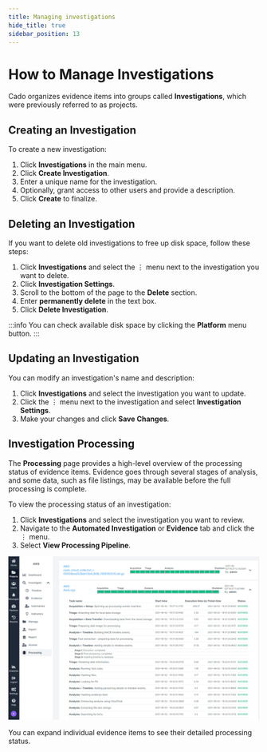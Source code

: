 ```yaml
---
title: Managing investigations
hide_title: true
sidebar_position: 13
---
```


# How to Manage Investigations

Cado organizes evidence items into groups called **Investigations**, which were previously referred to as projects.

## Creating an Investigation

To create a new investigation:

1. Click **Investigations** in the main menu.
2. Click **Create Investigation**.
3. Enter a unique name for the investigation.
4. Optionally, grant access to other users and provide a description.
5. Click **Create** to finalize.

## Deleting an Investigation

If you want to delete old investigations to free up disk space, follow these steps:

1. Click **Investigations** and select the ⋮ menu next to the investigation you want to delete.
2. Click **Investigation Settings**.
3. Scroll to the bottom of the page to the **Delete** section.
4. Enter **permanently delete** in the text box.
5. Click **Delete Investigation**.

:::info
You can check available disk space by clicking the **Platform** menu button.
:::

## Updating an Investigation

You can modify an investigation's name and description:

1. Click **Investigations** and select the investigation you want to update.
2. Click the ⋮ menu next to the investigation and select **Investigation Settings**.
3. Make your changes and click **Save Changes**.

## Investigation Processing

The **Processing** page provides a high-level overview of the processing status of evidence items. Evidence goes through several stages of analysis, and some data, such as file listings, may be available before the full processing is complete.

To view the processing status of an investigation:

1. Click **Investigations** and select the investigation you want to review.
2. Navigate to the **Automated Investigation** or **Evidence** tab and click the ⋮ menu.
3. Select **View Processing Pipeline**.

![Processing](/img/processing.png)

You can expand individual evidence items to see their detailed processing status.